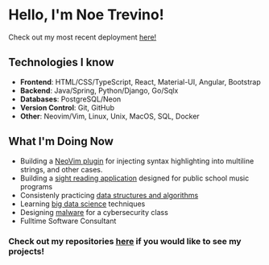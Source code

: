 # Hello, I'm Noe Trevino!

Check out my most recent deployment [here!](https://havnermusic.com/)

## Technologies I know
- **Frontend**: HTML/CSS/TypeScript, React, Material-UI, Angular, Bootstrap
- **Backend**: Java/Spring, Python/Django, Go/Sqlx
- **Databases**: PostgreSQL/Neon
- **Version Control**: Git, GitHub
- **Other**: Neovim/Vim, Linux, Unix, MacOS, SQL, Docker

## What I'm Doing Now
- Building a [NeoVim plugin](https://github.com/TheNoeTrevino/roids.nvim) for injecting syntax highlighting into multiline strings, and other cases.
- Building a [sight reading application](https://github.com/TheNoeTrevino/tremolo) designed for public school music programs
- Consistenly practicing [data structures and algorithms](https://github.com/TheNoeTrevino/ds-and-algos)
- Learning [big data science](https://github.com/TheNoeTrevino/school-assignments/tree/main/school/big-data-science) techniques
- Designing [malware](https://github.com/TheNoeTrevino/no-hope) for a cybersecurity class
- Fulltime Software Consultant
  
### Check out my repositories [here](https://github.com/TheNoeTrevino?tab=repositories) if you would like to see my projects!

<!---
## 💬 Let's Connect!
Feel free to reach out if you want to collaborate on projects or discuss anything related to web development and computer science!

[![LinkedIn](https://img.shields.io/badge/LinkedIn-Connect-blue)](https://www.linkedin.com/in/your-linkedin/) [![Email](https://img.shields.io/badge/Email-Contact-red)](mailto:your-email@example.com)


TheNoeTrevino/TheNoeTrevino is a ✨ special ✨ repository because its `README.md` (this file) appears on your GitHub profile.
You can click the Preview link to take a look at your changes.
--->
